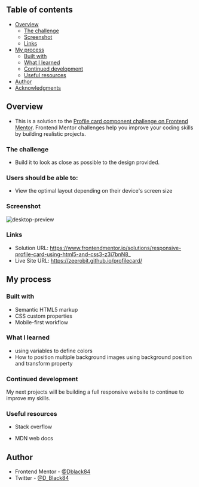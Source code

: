 ## Table of contents

- [Overview](#overview)
  - [The challenge](#the-challenge)
  - [Screenshot](#screenshot)
  - [Links](#links)
- [My process](#my-process)
  - [Built with](#built-with)
  - [What I learned](#what-i-learned)
  - [Continued development](#continued-development)
  - [Useful resources](#useful-resources)
- [Author](#author)
- [Acknowledgments](#acknowledgments)

## Overview

- This is a solution to the [Profile card component challenge on Frontend Mentor](https://www.frontendmentor.io/challenges/profile-card-component-cfArpWshJ). Frontend Mentor challenges help you improve your coding skills by building realistic projects. 


### The challenge

- Build it to look as close as possible to the design provided.


### Users should be able to:

- View the optimal layout depending on their device's screen size


### Screenshot

![desktop-preview](https://user-images.githubusercontent.com/49578782/134385325-495dd3ee-9989-451e-a0e8-568b50099a89.jpg)


### Links

- Solution URL: https://www.frontendmentor.io/solutions/responsive-profile-card-using-html5-and-css3-z3i7bnN8_
- Live Site URL: https://zeerobit.github.io/profilecard/

## My process

### Built with
- Semantic HTML5 markup
- CSS custom properties
- Mobile-first workflow

### What I learned
- using variables to define colors
- How to position multiple background images using background position and transform property


### Continued development

My next projects will be building a full responsive website to continue to improve my skills.


### Useful resources

- Stack overflow

- MDN web docs


## Author

- Frontend Mentor - [@Dblack84](https://www.frontendmentor.io/profile/Dblack84)
- Twitter - [@D_Black84](https://www.twitter.com/D_Black84)


